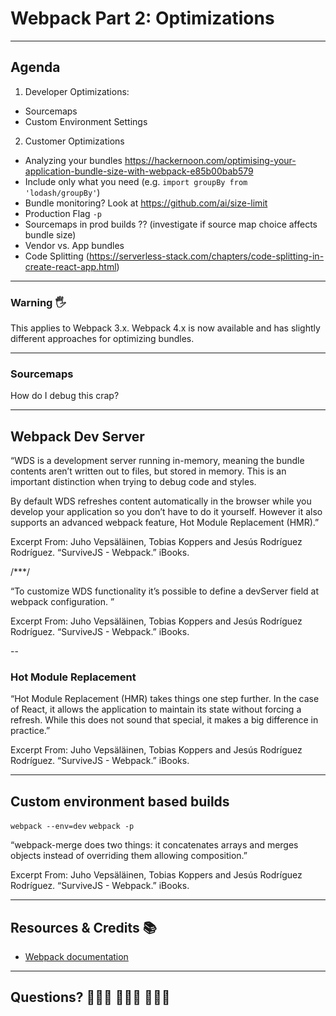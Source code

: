 # Webpack Part 2: Optimizations

---

## Agenda

1. Developer Optimizations: 
 * Sourcemaps
 * Custom Environment Settings
2. Customer Optimizations
 * Analyzing your bundles https://hackernoon.com/optimising-your-application-bundle-size-with-webpack-e85b00bab579
 * Include only what you need (e.g. `import groupBy from 'lodash/groupBy'`)
 * Bundle monitoring? Look at https://github.com/ai/size-limit
 * Production Flag `-p`
 * Sourcemaps in prod builds ?? (investigate if source map choice affects bundle size)
 * Vendor vs. App bundles
 * Code Splitting (https://serverless-stack.com/chapters/code-splitting-in-create-react-app.html)


---

### Warning 🖐

This applies to Webpack 3.x. Webpack 4.x is now available and has slightly different approaches for optimizing bundles.

---

### Sourcemaps

How do I debug this crap?

---

## Webpack Dev Server

“WDS is a development server running in-memory, meaning the bundle contents aren’t written out to files, but stored in memory. This is an important distinction when trying to debug code and styles.

By default WDS refreshes content automatically in the browser while you develop your application so you don’t have to do it yourself. However it also supports an advanced webpack feature, Hot Module Replacement (HMR).”

Excerpt From: Juho Vepsäläinen, Tobias Koppers and Jesús Rodríguez Rodríguez. “SurviveJS - Webpack.” iBooks. 

/***/

“To customize WDS functionality it’s possible to define a devServer field at webpack configuration. ”

Excerpt From: Juho Vepsäläinen, Tobias Koppers and Jesús Rodríguez Rodríguez. “SurviveJS - Webpack.” iBooks. 

--

### Hot Module Replacement

“Hot Module Replacement (HMR) takes things one step further. In the case of React, it allows the application to maintain its state without forcing a refresh. While this does not sound that special, it makes a big difference in practice.”

Excerpt From: Juho Vepsäläinen, Tobias Koppers and Jesús Rodríguez Rodríguez. “SurviveJS - Webpack.” iBooks. 

---

## Custom environment based builds

`webpack --env=dev`
`webpack -p`

“webpack-merge does two things: it concatenates arrays and merges objects instead of overriding them allowing composition.”

Excerpt From: Juho Vepsäläinen, Tobias Koppers and Jesús Rodríguez Rodríguez. “SurviveJS - Webpack.” iBooks. 

---

## Resources & Credits 📚

* [Webpack documentation](https://webpack.js.org/)

---

## Questions? 🙋🏾‍♀️ 🙆🏻‍♂️ 🙋🏻‍♀️

